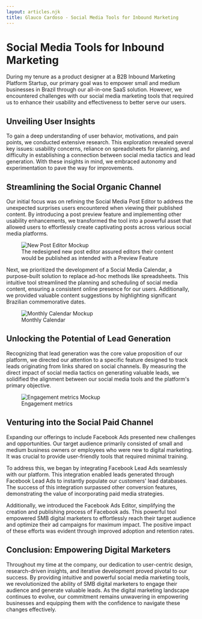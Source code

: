 ```yaml
---
layout: articles.njk
title: Glauco Cardoso - Social Media Tools for Inbound Marketing
---
```


# Social Media Tools for Inbound Marketing

During my tenure as a product designer at a B2B Inbound Marketing Platform Startup, our primary goal was to empower small and medium businesses in Brazil through our all-in-one SaaS solution. However, we encountered challenges with our social media marketing tools that required us to enhance their usability and effectiveness to better serve our users.

## Unveiling User Insights

To gain a deep understanding of user behavior, motivations, and pain points, we conducted extensive research. This exploration revealed several key issues: usability concerns, reliance on spreadsheets for planning, and difficulty in establishing a connection between social media tactics and lead generation. With these insights in mind, we embraced autonomy and experimentation to pave the way for improvements.

## Streamlining the Social Organic Channel

Our initial focus was on refining the Social Media Post Editor to address the unexpected surprises users encountered when viewing their published content. By introducing a post preview feature and implementing other usability enhancements, we transformed the tool into a powerful asset that allowed users to effortlessly create captivating posts across various social media platforms.

<figure>
<img src="/assets/img/social-media-tools/new-post.png" alt="New Post Editor Mockup" title="New Post Editor Mockup">
<figcaption>
The redesigned new post editor assured editors their content would be published as intended with a Preview Feature
</figcaption>
</figure>

Next, we prioritized the development of a Social Media Calendar, a purpose-built solution to replace ad-hoc methods like spreadsheets. This intuitive tool streamlined the planning and scheduling of social media content, ensuring a consistent online presence for our users. Additionally, we provided valuable content suggestions by highlighting significant Brazilian commemorative dates.

<figure>
<img src="/assets/img/social-media-tools/monthly-calendar.png" alt="Monthly Calendar Mockup" title="Monthly Calendar Mockup">
<figcaption>
Monthly Calendar
</figcaption>
</figure>

## Unlocking the Potential of Lead Generation

Recognizing that lead generation was the core value proposition of our platform, we directed our attention to a specific feature designed to track leads originating from links shared on social channels. By measuring the direct impact of social media tactics on generating valuable leads, we solidified the alignment between our social media tools and the platform's primary objective.

<figure>
<img src="/assets/img/social-media-tools/engagement.png" alt="Engagement metrics Mockup" title="Engagement metrics Mockup">
<figcaption>
Engagement metrics
</figcaption>
</figure>

## Venturing into the Social Paid Channel

Expanding our offerings to include Facebook Ads presented new challenges and opportunities. Our target audience primarily consisted of small and medium business owners or employees who were new to digital marketing. It was crucial to provide user-friendly tools that required minimal training.

To address this, we began by integrating Facebook Lead Ads seamlessly with our platform. This integration enabled leads generated through Facebook Lead Ads to instantly populate our customers' lead databases. The success of this integration surpassed other conversion features, demonstrating the value of incorporating paid media strategies.

Additionally, we introduced the Facebook Ads Editor, simplifying the creation and publishing process of Facebook ads. This powerful tool empowered SMB digital marketers to effortlessly reach their target audience and optimize their ad campaigns for maximum impact. The positive impact of these efforts was evident through improved adoption and retention rates.

## Conclusion: Empowering Digital Marketers

Throughout my time at the company, our dedication to user-centric design, research-driven insights, and iterative development proved pivotal to our success. By providing intuitive and powerful social media marketing tools, we revolutionized the ability of SMB digital marketers to engage their audience and generate valuable leads. As the digital marketing landscape continues to evolve, our commitment remains unwavering in empowering businesses and equipping them with the confidence to navigate these changes effectively.